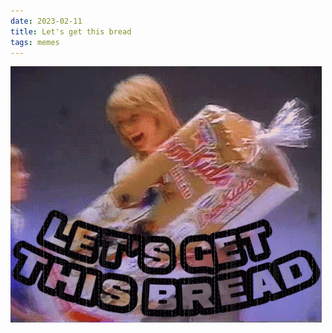 ```yaml
---
date: 2023-02-11
title: Let's get this bread
tags: memes
---
```


![letsgetthisbread.gif](https://raw.githubusercontent.com/muneer78/muneer78.github.io/master/images/letsgetthisbread.gif)
